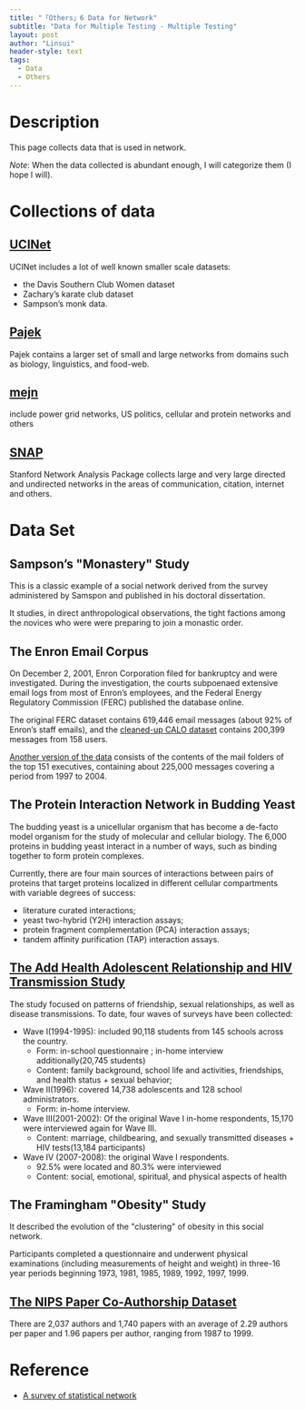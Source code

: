 ```yaml
---
title: "「Others」6 Data for Network"
subtitle: "Data for Multiple Testing - Multiple Testing"
layout: post
author: "Linsui"
header-style: text
tags:
  - Data
  - Others
---
```


# Description

This page collects data that is used in network. 

*Note*: When the data collected is abundant enough, I will categorize them (I hope I will).

# Collections of data

## [UCINet](http://www.analytictech.com/ucinet/)

UCINet includes a lot of well known smaller scale datasets:

- the Davis Southern Club Women dataset
- Zachary’s karate club dataset
- Sampson’s monk data.

## [Pajek](http://vlado.fmf.uni-lj.si/pub/networks/data/)

Pajek contains a larger set of small and large networks from domains such as biology, linguistics, and food-web.

## [mejn](http://www-personal.umich.edu/~mejn/netdata/)

include power grid networks, US politics, cellular and protein networks and
others  

## [SNAP](http://snap.stanford.edu/data/)

Stanford Network Analysis Package collects large and very large directed and undirected networks in the areas of communication, citation, internet and others.

# Data Set

## Sampson’s "Monastery" Study  

This is a classic example of a social network derived from the survey administered by Samspon and published in his doctoral dissertation. 

It studies, in direct anthropological observations, the tight factions among the novices who were were preparing to join a monastic order.

## The Enron Email Corpus  

On December 2, 2001, Enron Corporation filed for bankruptcy and were investigated. During the investigation, the courts subpoenaed extensive email logs from most of Enron’s employees, and the Federal Energy Regulatory Commission (FERC) published the database online.  

The original FERC dataset contains 619,446 email messages (about 92% of Enron’s staff emails), and the [cleaned-up CALO dataset](http://www.cs.cmu.edu/~enron/) contains 200,399 messages from 158 users.  

[Another version of the data](https://www.isi.edu/~adibi/Enron/Enron.htm) consists of the contents of the mail folders of the top 151 executives, containing about 225,000 messages covering a period from 1997 to 2004.

## The Protein Interaction Network in Budding Yeast  

 The budding yeast is a unicellular organism that has become a de-facto model organism for the study of molecular and cellular biology. The 6,000 proteins in budding yeast interact in a number of ways, such as binding together to form protein complexes.

Currently, there are four main sources of interactions between pairs of proteins that target proteins localized in different cellular compartments with variable degrees of success:  

- literature curated interactions;
- yeast two-hybrid (Y2H) interaction assays;
- protein fragment complementation (PCA) interaction assays;
- tandem affinity purification (TAP) interaction assays.

## [The Add Health Adolescent Relationship and HIV Transmission Study](http://www.cpc.unc.edu/projects/addhealth  )

The study focused on patterns of friendship, sexual relationships, as well as disease transmissions. To date, four waves of surveys have been collected:

- Wave I(1994-1995):  included 90,118 students from 145 schools across the country.  
  - Form: in-school questionnaire ;  in-home interview additionally(20,745 students)
  - Content: family background, school life and activities, friendships, and health status + sexual behavior;
- Wave II(1996): covered 14,738 adolescents and 128 school administrators. 
  - Form: in-home interview.
- Wave III(2001-2002): Of the original Wave I in-home respondents,
  15,170 were interviewed again for Wave III.
  - Content: marriage,  childbearing, and sexually transmitted diseases + HIV tests(13,184 participants)
- Wave IV (2007-2008): the original Wave I respondents.
  - 92.5% were located and 80.3% were interviewed  
  - Content: social, emotional, spiritual, and physical aspects of health  

## The Framingham "Obesity" Study

It described the evolution of the "clustering" of obesity in this social network.

Participants completed a questionnaire and underwent physical examinations (including measurements of height and weight) in three-16 year periods beginning 1973, 1981, 1985, 1989, 1992, 1997, 1999.

## [The NIPS Paper Co-Authorship Dataset](http://www.cs.toronto.edu/~roweis/data.html  ) 

There are 2,037 authors and 1,740 papers with an average of 2.29 authors per paper and 1.96 papers per author, ranging from 1987 to 1999. 

# Reference

-  [A survey of statistical network](clarivate.com/webofsciencegroup/solutions/journal-citation-reports/)